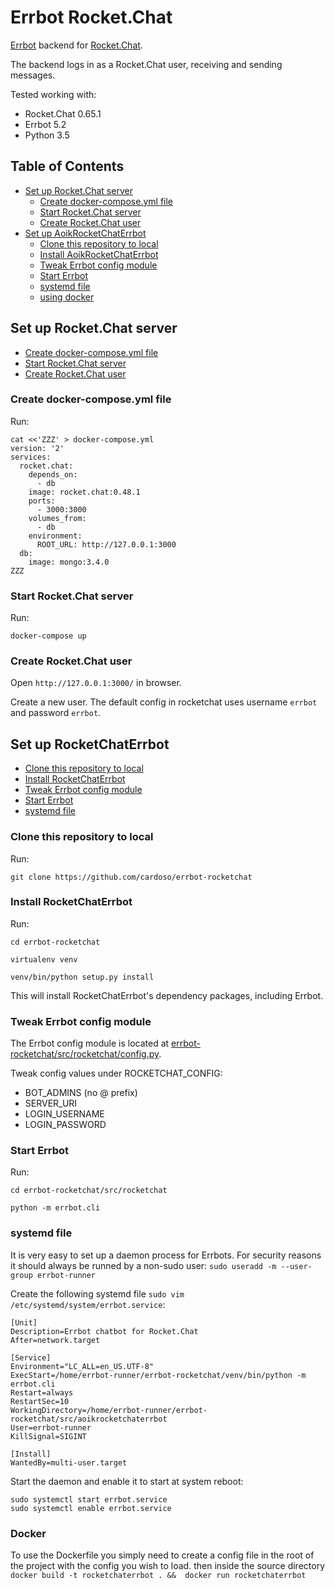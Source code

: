 # Errbot Rocket.Chat
[Errbot](http://errbot.io/) backend for [Rocket.Chat](https://rocket.chat/).

The backend logs in as a Rocket.Chat user, receiving and sending messages.

Tested working with:
- Rocket.Chat 0.65.1
- Errbot 5.2
- Python 3.5

## Table of Contents
- [Set up Rocket.Chat server](#set-up-rocketchat-server)
  - [Create docker-compose.yml file](#create-docker-composeyml-file)
  - [Start Rocket.Chat server](#start-rocketchat-server)
  - [Create Rocket.Chat user](#create-rocketchat-user)
- [Set up AoikRocketChatErrbot](#set-up-aoikrocketchaterrbot)
  - [Clone this repository to local](#clone-this-repository-to-local)
  - [Install AoikRocketChatErrbot](#install-aoikrocketchaterrbot)
  - [Tweak Errbot config module](#tweak-errbot-config-module)
  - [Start Errbot](#start-errbot)
  - [systemd file](#systemd-file)
  - [using docker](#Docker)
## Set up Rocket.Chat server
- [Create docker-compose.yml file](#create-docker-composeyml-file)
- [Start Rocket.Chat server](#start-rocketchat-server)
- [Create Rocket.Chat user](#create-rocketchat-user)

### Create docker-compose.yml file
Run:
```
cat <<'ZZZ' > docker-compose.yml
version: '2'
services:
  rocket.chat:
    depends_on:
      - db
    image: rocket.chat:0.48.1
    ports:
      - 3000:3000
    volumes_from:
      - db
    environment:
      ROOT_URL: http://127.0.0.1:3000
  db:
    image: mongo:3.4.0
ZZZ
```

### Start Rocket.Chat server
Run:
```
docker-compose up
```

### Create Rocket.Chat user
Open `http://127.0.0.1:3000/` in browser.

Create a new user. The default config in rocketchat uses username
`errbot` and password `errbot`.

## Set up RocketChatErrbot
- [Clone this repository to local](#clone-this-repository-to-local)
- [Install RocketChatErrbot](#install-rocketchaterrbot)
- [Tweak Errbot config module](#tweak-errbot-config-module)
- [Start Errbot](#start-errbot)
- [systemd file](#systemd-file)

### Clone this repository to local
Run:
```
git clone https://github.com/cardoso/errbot-rocketchat
```

### Install RocketChatErrbot
Run:
```
cd errbot-rocketchat

virtualenv venv

venv/bin/python setup.py install
```

This will install RocketChatErrbot's dependency packages, including Errbot.

### Tweak Errbot config module
The Errbot config module is located at
[errbot-rocketchat/src/rocketchat/config.py](/src/rocketchat/config.py).

Tweak config values under ROCKETCHAT_CONFIG:
- BOT_ADMINS (no @ prefix)
- SERVER_URI
- LOGIN_USERNAME
- LOGIN_PASSWORD

### Start Errbot
Run:
```
cd errbot-rocketchat/src/rocketchat

python -m errbot.cli
```

### systemd file
It is very easy to set up a daemon process for Errbots. For security reasons it should always be runned by a non-sudo user: `sudo useradd -m --user-group errbot-runner`

Create the following systemd file `sudo vim /etc/systemd/system/errbot.service`:
```
[Unit]
Description=Errbot chatbot for Rocket.Chat
After=network.target

[Service]
Environment="LC_ALL=en_US.UTF-8"
ExecStart=/home/errbot-runner/errbot-rocketchat/venv/bin/python -m errbot.cli
Restart=always
RestartSec=10
WorkingDirectory=/home/errbot-runner/errbot-rocketchat/src/aoikrocketchaterrbot
User=errbot-runner
KillSignal=SIGINT

[Install]
WantedBy=multi-user.target
```

Start the daemon and enable it to start at system reboot:
```
sudo systemctl start errbot.service
sudo systemctl enable errbot.service
```

### Docker 

 To use the Dockerfile you simply need to create  a config file in the root of the project with the config you wish to load. 
 then inside the source directory ``` docker build -t rocketchaterrbot . && 
 docker run rocketchaterrbot ```

